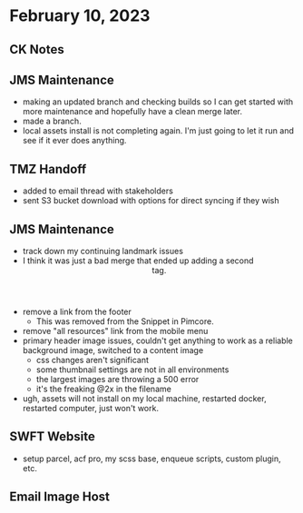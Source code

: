 # February 10, 2023

## CK Notes

## JMS Maintenance
- making an updated branch and checking builds so I can get started with more maintenance and hopefully have a clean merge later.
- made a branch.
- local assets install is not completing again. I'm just going to let it run and see if it ever does anything.

## TMZ Handoff
- added to email thread with stakeholders
- sent S3 bucket download with options for direct syncing if they wish

## JMS Maintenance
- track down my continuing landmark issues
- I think it was just a bad merge that ended up adding a second <header> tag.
- remove a link from the footer
	- This was removed from the Snippet in Pimcore.
- remove "all resources" link from the mobile menu
- primary header image issues, couldn't get anything to work as a reliable background image, switched to a content image
	- css changes aren't significant
	- some thumbnail settings are not in all environments
	- the largest images are throwing a 500 error
	- it's the freaking @2x in the filename
- ugh, assets will not install on my local machine, restarted docker, restarted computer, just won't work. 

## SWFT Website
- setup parcel, acf pro, my scss base, enqueue scripts, custom plugin, etc.

## Email Image Host
